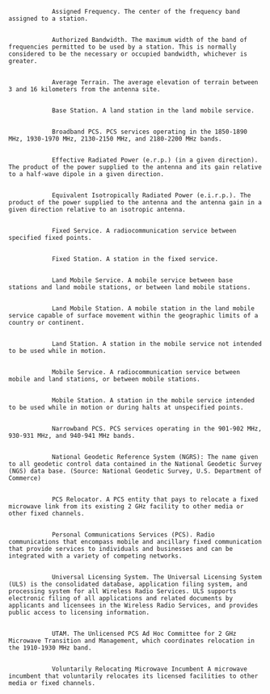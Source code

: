 
                Assigned Frequency. The center of the frequency band assigned to a station.


                Authorized Bandwidth. The maximum width of the band of frequencies permitted to be used by a station. This is normally considered to be the necessary or occupied bandwidth, whichever is greater.


                Average Terrain. The average elevation of terrain between 3 and 16 kilometers from the antenna site.


                Base Station. A land station in the land mobile service.


                Broadband PCS. PCS services operating in the 1850-1890 MHz, 1930-1970 MHz, 2130-2150 MHz, and 2180-2200 MHz bands.


                Effective Radiated Power (e.r.p.) (in a given direction). The product of the power supplied to the antenna and its gain relative to a half-wave dipole in a given direction.


                Equivalent Isotropically Radiated Power (e.i.r.p.). The product of the power supplied to the antenna and the antenna gain in a given direction relative to an isotropic antenna.


                Fixed Service. A radiocommunication service between specified fixed points.


                Fixed Station. A station in the fixed service.


                Land Mobile Service. A mobile service between base stations and land mobile stations, or between land mobile stations.


                Land Mobile Station. A mobile station in the land mobile service capable of surface movement within the geographic limits of a country or continent.


                Land Station. A station in the mobile service not intended to be used while in motion.


                Mobile Service. A radiocommunication service between mobile and land stations, or between mobile stations.


                Mobile Station. A station in the mobile service intended to be used while in motion or during halts at unspecified points.


                Narrowband PCS. PCS services operating in the 901-902 MHz, 930-931 MHz, and 940-941 MHz bands.


                National Geodetic Reference System (NGRS): The name given to all geodetic control data contained in the National Geodetic Survey (NGS) data base. (Source: National Geodetic Survey, U.S. Department of Commerce)


                PCS Relocator. A PCS entity that pays to relocate a fixed microwave link from its existing 2 GHz facility to other media or other fixed channels.


                Personal Communications Services (PCS). Radio communications that encompass mobile and ancillary fixed communication that provide services to individuals and businesses and can be integrated with a variety of competing networks.


                Universal Licensing System. The Universal Licensing System (ULS) is the consolidated database, application filing system, and processing system for all Wireless Radio Services. ULS supports electronic filing of all applications and related documents by applicants and licensees in the Wireless Radio Services, and provides public access to licensing information.


                UTAM. The Unlicensed PCS Ad Hoc Committee for 2 GHz Microwave Transition and Management, which coordinates relocation in the 1910-1930 MHz band.


                Voluntarily Relocating Microwave Incumbent A microwave incumbent that voluntarily relocates its licensed facilities to other media or fixed channels.


